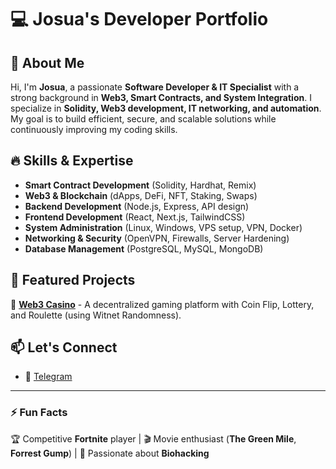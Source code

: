 # 💻 Josua's Developer Portfolio

## 🚀 About Me
Hi, I'm **Josua**, a passionate **Software Developer & IT Specialist** with a strong background in **Web3, Smart Contracts, and System Integration**. I specialize in **Solidity, Web3 development, IT networking, and automation**. My goal is to build efficient, secure, and scalable solutions while continuously improving my coding skills.

## 🔥 Skills & Expertise
- **Smart Contract Development** (Solidity, Hardhat, Remix)
- **Web3 & Blockchain** (dApps, DeFi, NFT, Staking, Swaps)
- **Backend Development** (Node.js, Express, API design)
- **Frontend Development** (React, Next.js, TailwindCSS)
- **System Administration** (Linux, Windows, VPS setup, VPN, Docker)
- **Networking & Security** (OpenVPN, Firewalls, Server Hardening)
- **Database Management** (PostgreSQL, MySQL, MongoDB)

## 🌟 Featured Projects
🔹 **[Web3 Casino](https://www.crovegas.fun/)** - A decentralized gaming platform with Coin Flip, Lottery, and Roulette (using Witnet Randomness).  

## 📫 Let's Connect
- 📩 [Telegram](https://t.me/josuasie)
  
---

### ⚡ Fun Facts  
🏆 Competitive **Fortnite** player | 🎬 Movie enthusiast (**The Green Mile**, **Forrest Gump**) | 🔬 Passionate about **Biohacking**  
